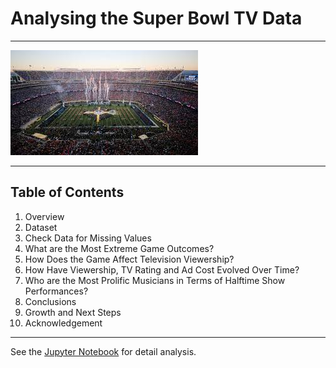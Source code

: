 # Analysing the Super Bowl TV Data
---
<p><img src="images/super_bowl.jpg" alt="Half-timme at the Super Bowl">

---
## Table of Contents
1. Overview
2. Dataset
3. Check Data for Missing Values
4. What are the Most Extreme Game Outcomes?
5. How Does the Game Affect Television Viewership?
6. How Have Viewership, TV Rating and Ad Cost Evolved Over Time?
7. Who are the Most Prolific Musicians in Terms of Halftime Show Performances?
8. Conclusions
9. Growth and Next Steps
10. Acknowledgement
---

See the <a href="https://www.youtube.com/watch?v=suIg9kTGBVI">Jupyter Notebook</a> for detail analysis.
